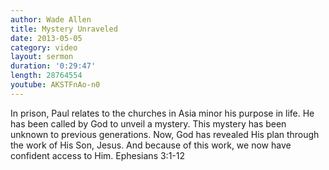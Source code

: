 ```yaml
--- 
author: Wade Allen 
title: Mystery Unraveled 
date: 2013-05-05 
category: video
layout: sermon 
duration: '0:29:47'
length: 28764554
youtube: AKSTFnAo-n0
---
```


In prison, Paul relates to the churches in Asia minor his purpose in life. He has been called by God to unveil a mystery. This mystery has been unknown to previous generations. Now, God has revealed His plan through the work of His Son, Jesus. And because of this work, we now have confident access to Him. Ephesians 3:1-12